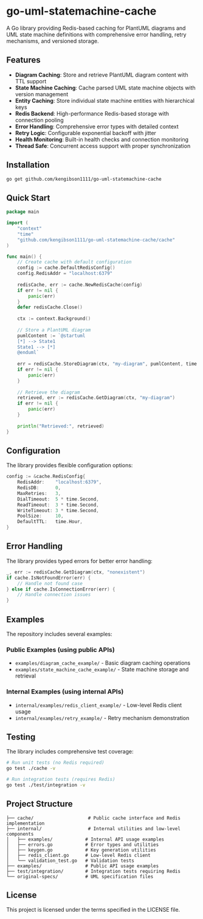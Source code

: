# go-uml-statemachine-cache

A Go library providing Redis-based caching for PlantUML diagrams and UML state machine definitions with comprehensive error handling, retry mechanisms, and versioned storage.

## Features

- **Diagram Caching**: Store and retrieve PlantUML diagram content with TTL support
- **State Machine Caching**: Cache parsed UML state machine objects with version management
- **Entity Caching**: Store individual state machine entities with hierarchical keys
- **Redis Backend**: High-performance Redis-based storage with connection pooling
- **Error Handling**: Comprehensive error types with detailed context
- **Retry Logic**: Configurable exponential backoff with jitter
- **Health Monitoring**: Built-in health checks and connection monitoring
- **Thread Safe**: Concurrent access support with proper synchronization

## Installation

```bash
go get github.com/kengibson1111/go-uml-statemachine-cache
```

## Quick Start

```go
package main

import (
    "context"
    "time"
    "github.com/kengibson1111/go-uml-statemachine-cache/cache"
)

func main() {
    // Create cache with default configuration
    config := cache.DefaultRedisConfig()
    config.RedisAddr = "localhost:6379"
    
    redisCache, err := cache.NewRedisCache(config)
    if err != nil {
        panic(err)
    }
    defer redisCache.Close()
    
    ctx := context.Background()
    
    // Store a PlantUML diagram
    pumlContent := `@startuml
    [*] --> State1
    State1 --> [*]
    @enduml`
    
    err = redisCache.StoreDiagram(ctx, "my-diagram", pumlContent, time.Hour)
    if err != nil {
        panic(err)
    }
    
    // Retrieve the diagram
    retrieved, err := redisCache.GetDiagram(ctx, "my-diagram")
    if err != nil {
        panic(err)
    }
    
    println("Retrieved:", retrieved)
}
```

## Configuration

The library provides flexible configuration options:

```go
config := &cache.RedisConfig{
    RedisAddr:    "localhost:6379",
    RedisDB:      0,
    MaxRetries:   3,
    DialTimeout:  5 * time.Second,
    ReadTimeout:  3 * time.Second,
    WriteTimeout: 3 * time.Second,
    PoolSize:     10,
    DefaultTTL:   time.Hour,
}
```

## Error Handling

The library provides typed errors for better error handling:

```go
_, err := redisCache.GetDiagram(ctx, "nonexistent")
if cache.IsNotFoundError(err) {
    // Handle not found case
} else if cache.IsConnectionError(err) {
    // Handle connection issues
}
```

## Examples

The repository includes several examples:

### Public Examples (using public APIs)
- `examples/diagram_cache_example/` - Basic diagram caching operations
- `examples/state_machine_cache_example/` - State machine storage and retrieval

### Internal Examples (using internal APIs)
- `internal/examples/redis_client_example/` - Low-level Redis client usage
- `internal/examples/retry_example/` - Retry mechanism demonstration

## Testing

The library includes comprehensive test coverage:

```bash
# Run unit tests (no Redis required)
go test ./cache -v

# Run integration tests (requires Redis)
go test ./test/integration -v
```

## Project Structure

```
├── cache/                    # Public cache interface and Redis implementation
├── internal/                 # Internal utilities and low-level components
│   ├── examples/            # Internal API usage examples
│   ├── errors.go            # Error types and utilities
│   ├── keygen.go            # Key generation utilities
│   ├── redis_client.go      # Low-level Redis client
│   └── validation_test.go   # Validation tests
├── examples/                # Public API usage examples
├── test/integration/        # Integration tests requiring Redis
└── original-specs/          # UML specification files
```

## License

This project is licensed under the terms specified in the LICENSE file.
